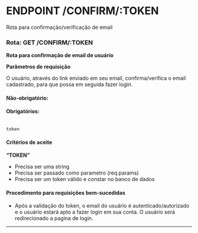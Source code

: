 # ENDPOINT /CONFIRM/:TOKEN

Rota para confirmação/verificação de email

### Rota: GET /CONFIRM/:TOKEN

**Rota para confirmação de email de usuário**

**Parâmetros de requisição**

O usuário, através do link enviado em seu email, confirma/verifica o email cadastrado, para que possa em seguida fazer login.

#### Não-obrigatório:



#### Obrigatórios:

```

token

```

#### Critérios de aceite

**“TOKEN”**

- Precisa ser uma string
- Precisa ser passado como parametro (req.params)
- Precisa ser um token válido e constar no banco de dados

#### Procedimento para requisições bem-sucedidas

- Após a validação do token, o email do usuário é autenticado/autorizado e o usuário estará apto a fazer login em sua conta. O usuário será redirecionado a pagina de login.

---

